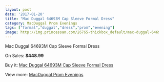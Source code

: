 ```yaml
---
layout: post
date: '2017-01-20'
title: "Mac Duggal 64693M Cap Sleeve Formal Dress"
category: MacDuggal Prom Evenings
tags: ["formal","duggal","dress","prom","evening"]
image: http://img.princessan.com/26765-thickbox_default/mac-duggal-64693m-cap-sleeve-formal-dress.jpg
---
```

Mac Duggal 64693M Cap Sleeve Formal Dress

On Sales: **$448.99**
<a href="https://www.princessan.com/en/12260-mac-duggal-64693m-cap-sleeve-formal-dress.html"><amp-img layout="responsive" width="600" height="600" src="//img.princessan.com/26765-thickbox_default/mac-duggal-64693m-cap-sleeve-formal-dress.jpg" alt="Mac Duggal 64693M Cap Sleeve Formal Dress 0" /></a>
<a href="https://www.princessan.com/en/12260-mac-duggal-64693m-cap-sleeve-formal-dress.html"><amp-img layout="responsive" width="600" height="600" src="//img.princessan.com/26768-thickbox_default/mac-duggal-64693m-cap-sleeve-formal-dress.jpg" alt="Mac Duggal 64693M Cap Sleeve Formal Dress 1" /></a>
<a href="https://www.princessan.com/en/12260-mac-duggal-64693m-cap-sleeve-formal-dress.html"><amp-img layout="responsive" width="600" height="600" src="//img.princessan.com/26767-thickbox_default/mac-duggal-64693m-cap-sleeve-formal-dress.jpg" alt="Mac Duggal 64693M Cap Sleeve Formal Dress 2" /></a>
<a href="https://www.princessan.com/en/12260-mac-duggal-64693m-cap-sleeve-formal-dress.html"><amp-img layout="responsive" width="600" height="600" src="//img.princessan.com/26766-thickbox_default/mac-duggal-64693m-cap-sleeve-formal-dress.jpg" alt="Mac Duggal 64693M Cap Sleeve Formal Dress 3" /></a>

Buy it: [Mac Duggal 64693M Cap Sleeve Formal Dress](https://www.princessan.com/en/12260-mac-duggal-64693m-cap-sleeve-formal-dress.html "Mac Duggal 64693M Cap Sleeve Formal Dress")

View more: [MacDuggal Prom Evenings](https://www.princessan.com/en/87- "MacDuggal Prom Evenings")